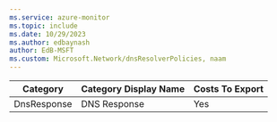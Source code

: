 ```yaml
---
ms.service: azure-monitor
ms.topic: include
ms.date: 10/29/2023
ms.author: edbaynash
author: EdB-MSFT
ms.custom: Microsoft.Network/dnsResolverPolicies, naam
---
```

  
  
|Category|Category Display Name|Costs To Export|
|---|---|---|
|DnsResponse |DNS Response |Yes |